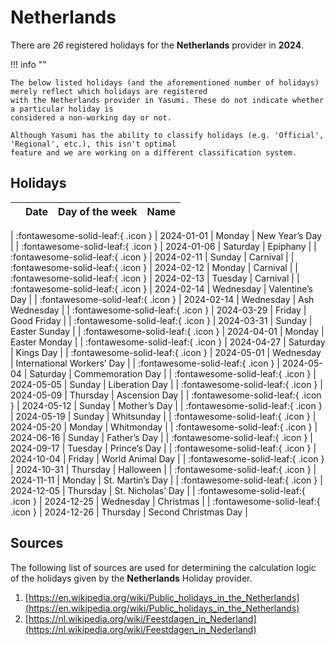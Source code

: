 # Netherlands

There are _26_ registered holidays for the **Netherlands** provider in **2024**.

!!! info ""

    The below listed holidays (and the aforementioned number of holidays) merely reflect which holidays are registered
    with the Netherlands provider in Yasumi. These do not indicate whether a particular holiday is
    considered a non-working day or not.

    Although Yasumi has the ability to classify holidays (e.g. 'Official', 'Regional', etc.), this isn't optimal
    feature and we are working on a different classification system.

## Holidays

|     | Date | Day of the week | Name |
| --- | ---- | --------------- | ---- |

| :fontawesome-solid-leaf:{ .icon } | 2024-01-01 | Monday | New Year’s Day |
| :fontawesome-solid-leaf:{ .icon } | 2024-01-06 | Saturday | Epiphany |
| :fontawesome-solid-leaf:{ .icon } | 2024-02-11 | Sunday | Carnival |
| :fontawesome-solid-leaf:{ .icon } | 2024-02-12 | Monday | Carnival |
| :fontawesome-solid-leaf:{ .icon } | 2024-02-13 | Tuesday | Carnival |
| :fontawesome-solid-leaf:{ .icon } | 2024-02-14 | Wednesday | Valentine’s Day |
| :fontawesome-solid-leaf:{ .icon } | 2024-02-14 | Wednesday | Ash Wednesday |
| :fontawesome-solid-leaf:{ .icon } | 2024-03-29 | Friday | Good Friday |
| :fontawesome-solid-leaf:{ .icon } | 2024-03-31 | Sunday | Easter Sunday |
| :fontawesome-solid-leaf:{ .icon } | 2024-04-01 | Monday | Easter Monday |
| :fontawesome-solid-leaf:{ .icon } | 2024-04-27 | Saturday | Kings Day |
| :fontawesome-solid-leaf:{ .icon } | 2024-05-01 | Wednesday | International Workers’ Day |
| :fontawesome-solid-leaf:{ .icon } | 2024-05-04 | Saturday | Commemoration Day |
| :fontawesome-solid-leaf:{ .icon } | 2024-05-05 | Sunday | Liberation Day |
| :fontawesome-solid-leaf:{ .icon } | 2024-05-09 | Thursday | Ascension Day |
| :fontawesome-solid-leaf:{ .icon } | 2024-05-12 | Sunday | Mother’s Day |
| :fontawesome-solid-leaf:{ .icon } | 2024-05-19 | Sunday | Whitsunday |
| :fontawesome-solid-leaf:{ .icon } | 2024-05-20 | Monday | Whitmonday |
| :fontawesome-solid-leaf:{ .icon } | 2024-06-16 | Sunday | Father’s Day |
| :fontawesome-solid-leaf:{ .icon } | 2024-09-17 | Tuesday | Prince’s Day |
| :fontawesome-solid-leaf:{ .icon } | 2024-10-04 | Friday | World Animal Day |
| :fontawesome-solid-leaf:{ .icon } | 2024-10-31 | Thursday | Halloween |
| :fontawesome-solid-leaf:{ .icon } | 2024-11-11 | Monday | St. Martin’s Day |
| :fontawesome-solid-leaf:{ .icon } | 2024-12-05 | Thursday | St. Nicholas’ Day |
| :fontawesome-solid-leaf:{ .icon } | 2024-12-25 | Wednesday | Christmas |
| :fontawesome-solid-leaf:{ .icon } | 2024-12-26 | Thursday | Second Christmas Day |

## Sources

The following list of sources are used for determining the calculation logic of
the holidays given by the **Netherlands** Holiday provider.

1. [https://en.wikipedia.org/wiki/Public_holidays_in_the_Netherlands](https://en.wikipedia.org/wiki/Public_holidays_in_the_Netherlands)
1. [https://nl.wikipedia.org/wiki/Feestdagen_in_Nederland](https://nl.wikipedia.org/wiki/Feestdagen_in_Nederland)
